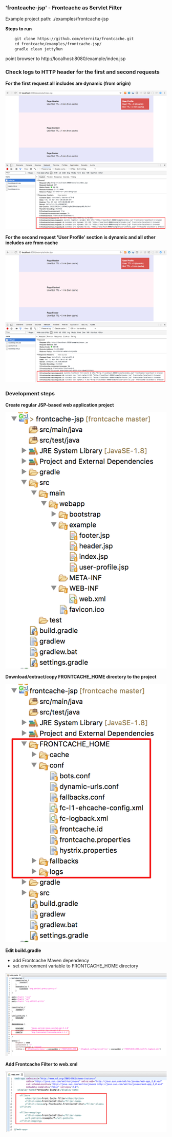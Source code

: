 ### 'frontcache-jsp' - Frontcache as Servlet Filter ###

Example project path: ./examples/frontcache-jsp

**Steps to run**

        git clone https://github.com/eternita/frontcache.git
        cd frontcache/examples/frontcache-jsp/
        gradle clean jettyRun

point browser to http://localhost:8080/example/index.jsp

### Check logs to HTTP header for the first and second requests ###

**For the first request all includes are dynamic (from origin)**

![Alt](https://raw.githubusercontent.com/eternita/frontcache/master/examples/images/frontcache-jsp/headers-1-request.png "first request")

**For the second request 'User Profile' section is dynamic and all other includes are from cache**

![Alt](https://raw.githubusercontent.com/eternita/frontcache/master/examples/images/frontcache-jsp/headers-2-request.png "second request")

### Development steps ###

**Create regular JSP-based web application project**

![Alt](https://raw.githubusercontent.com/eternita/frontcache/master/examples/images/frontcache-jsp/jsp-web-project.png "Regular JSP-based web application project")

**Download/extract/copy FRONTCACHE_HOME directory to the project**

![Alt](https://raw.githubusercontent.com/eternita/frontcache/master/examples/images/frontcache-jsp/add-frontcache-home-dir.png "Add FRONTCACHE_HOME directory")


**Edit build.gradle**
 - add Frontcache Maven dependency
 - set environment variable to FRONTCACHE_HOME directory

![Alt](https://raw.githubusercontent.com/eternita/frontcache/master/examples/images/frontcache-jsp/edit-build-gradle.png "Edit build.gradle") 
 
**Add Frontcache Filter to web.xml**

![Alt](https://raw.githubusercontent.com/eternita/frontcache/master/examples/images/frontcache-jsp/edit-web-xml.png "Edit web.xml") 
